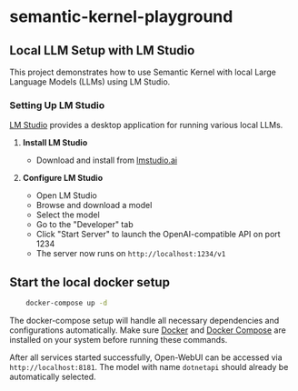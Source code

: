 # semantic-kernel-playground

## Local LLM Setup with LM Studio

This project demonstrates how to use Semantic Kernel with local Large Language Models (LLMs) using LM Studio.

### Setting Up LM Studio

[LM Studio](https://lmstudio.ai) provides a desktop application for running various local LLMs.

1. **Install LM Studio**
    - Download and install from [lmstudio.ai](https://lmstudio.ai)

2. **Configure LM Studio**
    - Open LM Studio
    - Browse and download a model
    - Select the model
    - Go to the "Developer" tab
    - Click "Start Server" to launch the OpenAI-compatible API on port 1234
    - The server now runs on `http://localhost:1234/v1`


## Start the local docker setup

```bash
    docker-compose up -d
```

The docker-compose setup will handle all necessary dependencies and configurations automatically. Make sure [Docker](https://docs.docker.com/get-docker/) and [Docker Compose](https://docs.docker.com/compose/install/) are installed on your system before running these commands.

After all services started successfully, Open-WebUI can be accessed via `http://localhost:8181`.
The model with name `dotnetapi` should already be automatically selected.
